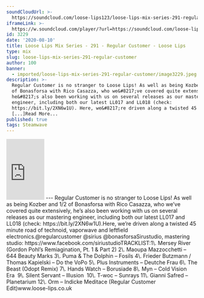 ```yaml
---
soundCloudUrl: >-
  https://soundcloud.com/loose-lips123/loose-lips-mix-series-291-regular-customer
iframeLink: >-
  https://w.soundcloud.com/player/?url=https://soundcloud.com/loose-lips123/loose-lips-mix-series-291-regular-customer&color=00aabb&auto_play=false&hide_related=false&show_comments=true&show_user=true&show_reposts=false
id: 3229
date: '2020-08-10'
title: Loose Lips Mix Series - 291 - Regular Customer - Loose Lips
type: mix
slug: loose-lips-mix-series-291-regular-customer
author: 100
banner:
  - imported/loose-lips-mix-series-291-regular-customer/image3229.jpeg
description: >-
  Regular Customer is no stranger to Loose Lips! As well as being Kozber and 1/2
  of Bonasforsa with Rico Casazza, who we&#8217;ve covered quite extensively,
  he&#8217;s also been working with us on several releases as our mastering
  engineer, including both our latest LL017 and LL018 (check:
  https://bit.ly/2XN6w1U). Here, we&#8217;re driven along a twisted 45 minute
  [...]Read More...
published: true
tags: Steamwave
---
```

<iframe id="sc-widget" title="title" width="100" height="160" scrolling="no" frameborder="yes" allow="autoplay" src="https://w.soundcloud.com/player/?url=https://soundcloud.com/loose-lips123/loose-lips-mix-series-291-regular-customer&amp;color=00aabb&amp;auto_play=false&amp;hide_related=false&amp;show_comments=true&amp;show_user=true&amp;show_reposts=false"></iframe>
---
Regular Customer is no stranger to Loose Lips! As well as being Kozber and 1/2 of Bonasforsa with Rico Casazza, who we’ve covered quite extensively, he’s also been working with us on several releases as our mastering engineer, including both our latest LL017 and LL018 (check: https://bit.ly/2XN6w1U).Here, we’re driven along a twisted 45 minute road of technoid, vaporwave and leftfield electronics.@regularcustomer  
@sirius  
@bonasforsaSirustudio, mastering studio:  
https://www.facebook.com/siriustudioTRACKLIST:1\. Mersey River (Gordon Pohl’s Remiagination, Pt. 1 & Part 2)  
2\. Maoupa Mazzocchetti – 644 Beauty Marks  
3\. Puma & The Dolphin – Fosils  
4\. Frieder Butzmann / Thomas Kapielski ‎– Do the VoPo  
5\. Plus Instruments – Deutche Frau  
6\. The Beast (Odopt Remix)  
7\. Hands Watch – Borusiade  
8\. Myn – Cold Vision Era   
9\. Silent Servant – Illusion   
10\. T-woc – Sunrays  
11\. Gianni Safred – Planetarium  
12\. Orm – Indicke Meditace (Regular Customer Edit)www.loose-lips.co.uk